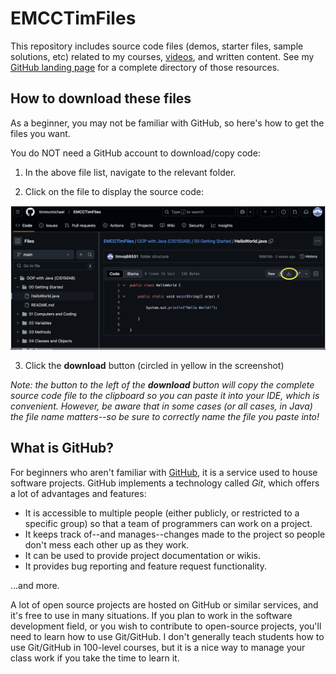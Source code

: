 # EMCCTimFiles
This repository includes source code files (demos, starter files, sample solutions, etc) related to my courses, [videos](https://www.youtube.com/@ProfTimEMCC), and written content. See my [GitHub landing page](https://timmcmichael.github.io/) for a complete directory of those resources.

## How to download these files

As a beginner, you may not be familiar with GitHub, so here's how to get the files you want. 

You do NOT need a GitHub account to download/copy code:

1. In the above file list, navigate to the relevant folder. 

2. Click on the file to display the source code:

![Screenshot showing a source code file displayed in GitHub](https://github.com/timmcmichael/EMCCTimFiles/blob/main/images/source_buttons.png?raw=true)

3. Click the **download** button (circled in yellow in the screenshot)

*Note: the button to the left of the **download** button will copy the complete source code file to the clipboard so you can paste it into your IDE, which is convenient. However, be aware that in some cases (or all cases, in Java) the file name matters--so be sure to correctly name the file you paste into!*

## What is GitHub?
For beginners who aren't familiar with [GitHub](https://www.github.com), it is a service used to house software projects. GitHub implements a technology called *Git*, which offers a lot of advantages and features:
- It is accessible to multiple people (either publicly, or restricted to a specific group) so that a team of programmers can work on a project.
- It keeps track of--and manages--changes made to the project so people don't mess each other up as they work.
- It can be used to provide project documentation or wikis.
- It provides bug reporting and feature request functionality.

...and more.

A lot of open source projects are hosted on GitHub or similar services, and it's free to use in many situations. If you plan to work in the software development field, or you wish to contribute to open-source projects, you'll need to learn how to use Git/GitHub. I don't generally teach students how to use Git/GitHub in 100-level courses, but it is a nice way to manage your class work if you take the time to learn it.



<!--

GitHub Page: https://timmcmichael.github.io/

YouTube Channel: [@ProfTimEMCC](https://www.youtube.com/@ProfTimEMCC)

These files are also archived on a Google Drive shared folder for the benefit of beginners unfamiliar with GitHub:
* Google Drive: [https://bit.ly/ProfTimEMCCFiles](https://bit.ly/ProfTimEMCCFiles) 
-->


